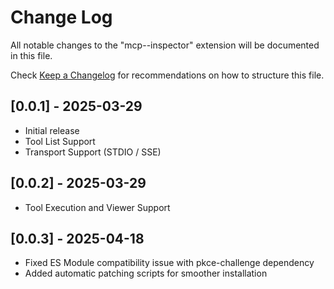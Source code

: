 # Change Log

All notable changes to the "mcp--inspector" extension will be documented in this file.

Check [Keep a Changelog](http://keepachangelog.com/) for recommendations on how to structure this file.

## [0.0.1] - 2025-03-29

- Initial release
- Tool List Support
- Transport Support (STDIO / SSE)

## [0.0.2] - 2025-03-29

- Tool Execution and Viewer Support

## [0.0.3] - 2025-04-18

- Fixed ES Module compatibility issue with pkce-challenge dependency
- Added automatic patching scripts for smoother installation
